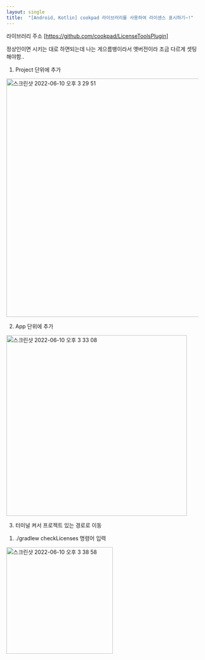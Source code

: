 ```yaml
---
layout: single
title:  "[Android, Kotlin] cookpad 라이브러리를 사용하여 라이센스 표시하기~!"
---
```



라이브러리 주소
[https://github.com/cookpad/LicenseToolsPlugin]

정상인이면 시키는 대로 하면되는데 
나는 게으름뱅이라서 옛버전이라 조금 다르게 셋팅해야함..


1. Project 단위에 추가
<img width="624" alt="스크린샷 2022-06-10 오후 3 29 51" src="https://user-images.githubusercontent.com/32595762/173004814-2e30fc48-f855-4b1e-8e63-22173eb3b204.png">

2. App 단위에 추가
<img width="473" alt="스크린샷 2022-06-10 오후 3 33 08" src="https://user-images.githubusercontent.com/32595762/173005133-7030aa10-0d8f-48e3-95bd-0cac830ea549.png">

3. 터미널 켜서 프로젝트 있는 경로로 이동
1) ./gradlew checkLicenses 명령어 입력
<img width="279" alt="스크린샷 2022-06-10 오후 3 38 58" src="https://user-images.githubusercontent.com/32595762/173005923-482cec0e-7af4-4bf2-bead-f05f8f497e71.png">



